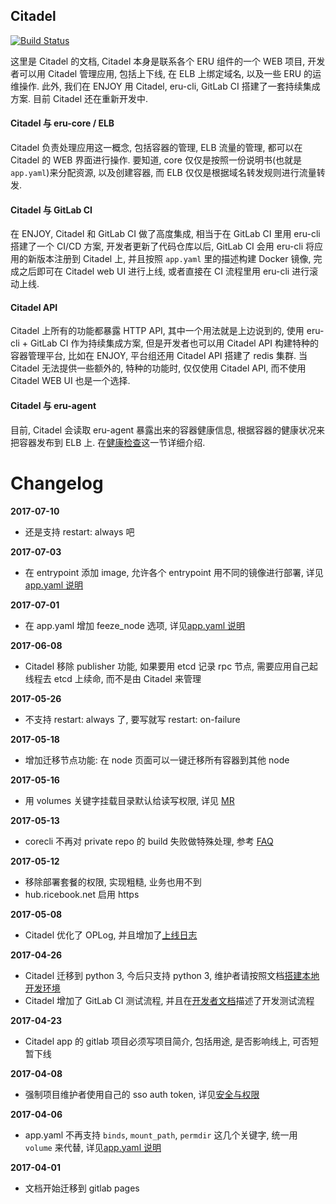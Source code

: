 ## Citadel

[![Build Status](https://travis-ci.org/projecteru2/citadel.svg?branch=master)](https://travis-ci.org/projecteru2/citadel)

这里是 Citadel 的文档, Citadel 本身是联系各个 ERU 组件的一个 WEB 项目, 开发者可以用 Citadel 管理应用, 包括上下线, 在 ELB 上绑定域名, 以及一些 ERU 的运维操作. 此外, 我们在 ENJOY 用 Citadel, eru-cli, GitLab CI 搭建了一套持续集成方案. 目前 Citadel 还在重新开发中.

#### Citadel 与 eru-core / ELB

Citadel 负责处理应用这一概念, 包括容器的管理, ELB 流量的管理, 都可以在 Citadel 的 WEB 界面进行操作. 要知道, core 仅仅是按照一份说明书(也就是 `app.yaml`)来分配资源, 以及创建容器, 而 ELB 仅仅是根据域名转发规则进行流量转发.

#### Citadel 与 GitLab CI

在 ENJOY, Citadel 和 GitLab CI 做了高度集成, 相当于在 GitLab CI 里用 eru-cli 搭建了一个 CI/CD 方案, 开发者更新了代码仓库以后, GitLab CI 会用 eru-cli 将应用的新版本注册到 Citadel 上, 并且按照 `app.yaml` 里的描述构建 Docker 镜像, 完成之后即可在 Citadel web UI 进行上线, 或者直接在 CI 流程里用 eru-cli 进行滚动上线.

#### Citadel API

Citadel 上所有的功能都暴露 HTTP API, 其中一个用法就是上边说到的, 使用 eru-cli + GitLab CI 作为持续集成方案, 但是开发者也可以用 Citadel API 构建特种的容器管理平台, 比如在 ENJOY, 平台组还用 Citadel API 搭建了 redis 集群. 当 Citadel 无法提供一些额外的, 特种的功能时, 仅仅使用 Citadel API, 而不使用 Citadel WEB UI 也是一个选择.

#### Citadel 与 eru-agent

目前, Citadel 会读取 eru-agent 暴露出来的容器健康信息, 根据容器的健康状况来把容器发布到 ELB 上. 在[健康检查](docs/user-docs/healthcheck.md)这一节详细介绍.

Changelog
==========

__2017-07-10__

  + 还是支持 restart: always 吧

__2017-07-03__

  + 在 entrypoint 添加 image, 允许各个 entrypoint 用不同的镜像进行部署, 详见[app.yaml 说明](docs/user-docs/specs.md#卧槽好长啊快解释一下)

__2017-07-01__

  + 在 app.yaml 增加 feeze_node 选项, 详见[app.yaml 说明](docs/user-docs/specs.md#卧槽好长啊快解释一下)

__2017-06-08__

  + Citadel 移除 publisher 功能, 如果要用 etcd 记录 rpc 节点, 需要应用自己起线程去 etcd 上续命, 而不是由 Citadel 来管理

__2017-05-26__

  + 不支持 restart: always 了, 要写就写 restart: on-failure

__2017-05-18__

  + 增加迁移节点功能: 在 node 页面可以一键迁移所有容器到其他 node

__2017-05-16__

  + 用 volumes 关键字挂载目录默认给读写权限, 详见 [MR](http://gitlab.ricebook.net/platform/core/merge_requests/96)

__2017-05-13__

  + corecli 不再对 private repo 的 build 失败做特殊处理, 参考 [FAQ](docs/user-docs/FAQ.md#fork-项目到自己的仓库以后就无法在-citadel-上-build-了?)

__2017-05-12__

  + 移除部署套餐的权限, 实现粗糙, 业务也用不到
  + hub.ricebook.net 启用 https

__2017-05-08__

  + Citadel 优化了 OPLog, 并且增加了[上线日志](http://citadel.ricebook.net/oplog/release)

__2017-04-26__

  + Citadel 迁移到 python 3, 今后只支持 python 3, 维护者请按照文档[搭建本地开发环境](docs/dev-docs/deploy.md)
  + Citadel 增加了 GitLab CI 测试流程, 并且在[开发者文档](docs/dev-docs/deploy.md)描述了开发测试流程

__2017-04-23__

  + Citadel app 的 gitlab 项目必须写项目简介, 包括用途, 是否影响线上, 可否短暂下线

__2017-04-08__

  +  强制项目维护者使用自己的 sso auth token, 详见[安全与权限](docs/user-docs/security-and-permissions.md)

__2017-04-06__

  + app.yaml 不再支持 `binds`, `mount_path`, `permdir` 这几个关键字, 统一用 `volume` 来代替, 详见[app.yaml 说明](docs/user-docs/specs.md#卧槽好长啊快解释一下)

__2017-04-01__

  + 文档开始迁移到 gitlab pages
